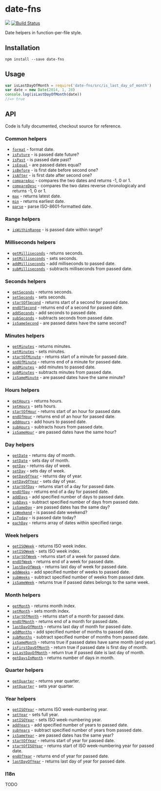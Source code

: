 # date-fns
[![](http://img.shields.io/npm/v/date-fns.svg)](https://www.npmjs.org/package/date-fns)
[![Build Status](https://travis-ci.org/js-fns/date-fns.svg)](https://travis-ci.org/js-fns/date-fns)

Date helpers in function-per-file style.

## Installation

```
npm install --save date-fns
```

## Usage

``` javascript
var isLastDayOfMonth = require('date-fns/src/is_last_day_of_month')
var date = new Date(2014, 1, 28)
console.log(isLastDayOfMonth(date))
//=> true
```

## API

Code is fully documented, checkout source for reference.

### Common helpers

* [`format`](./src/format.js) - format date.
* [`isFuture`](./src/is_future.js) - is passed date future?
* [`isPast`](./src/is_future.js) - is passed date past?
* [`isEqual`](./src/is_equal.js) - are passed dates equal?
* [`isBefore`](./src/is_before.js) - is first date before second one?
* [`isAfter`](./src/is_after.js) - is first date after second one?
* [`compareAsc`](./src/compare_asc.js) - compares the two dates and returns -1, 0 or 1.
* [`compareDesc`](./src/compare_desc.js) - compares the two dates reverse chronologicaly and returns -1, 0 or 1.
* [`max`]('./src/max') - returns latest date.
* [`min`]('./src/min') - returns earliest date.
* [`parse`](./src/parse.js) - parse ISO-8601-formatted date.

### Range helpers

* [`isWithinRange`](./src/is_within_range.js) - is passed date within range?

### Milliseconds helpers

* [`getMilliseconds`](./src/get_milliseconds.js) - returns seconds.
* [`setMilliseconds`](./src/set_milliseconds.js) - sets seconds.
* [`addMilliseconds`](./src/add_milliseconds.js) - add milliseconds to passed date.
* [`subMilliseconds`](./src/sub_milliseconds.js) - subtracts milliseconds from passed date.

### Seconds helpers

* [`getSeconds`](./src/get_seconds.js) - returns seconds.
* [`setSeconds`](./src/set_seconds.js) - sets seconds.
* [`startOfSecond`](./src/start_of_second.js) - returns start of a second for passed date.
* [`endOfSecond`](./src/end_of_second.js) - returns end of a second for passed date.
* [`addSeconds`](./src/add_seconds.js) - add seconds to passed date.
* [`subSeconds`](./src/sub_seconds.js) - subtracts seconds from passed date.
* [`isSameSecond`](./src/is_same_second.js) - are passed dates have the same second?

### Minutes helpers

* [`getMinutes`](./src/get_minutes.js) - returns minutes.
* [`setMinutes`](./src/set_minutes.js) - sets minutes.
* [`startOfMinute`](./src/start_of_minute.js) - returns start of a minute for passed date.
* [`endOfMinute`](./src/end_of_minute.js) - returns end of a minute for passed date.
* [`addMinutes`](./src/add_minutes.js) - add minutes to passed date.
* [`subMinutes`](./src/sub_minutes.js) - subtracts minutes from passed date.
* [`isSameMinute`](./src/is_same_minute.js) - are passed dates have the same minute?

### Hours helpers

* [`getHours`](./src/get_hours.js) - returns hours.
* [`setHours`](./src/set_hours.js) - sets hours.
* [`startOfHour`](./src/start_of_hour.js) - returns start of an hour for passed date.
* [`endOfHour`](./src/end_of_hour.js) - returns end of an hour for passed date.
* [`addHours`](./src/add_hours.js) - add hours to passed date.
* [`subHours`](./src/sub_hours.js) - subtracts hours from passed date.
* [`isSameHour`](./src/is_same_hour.js) - are passed dates have the same hour?

### Day helpers

* [`getDate`](./src/get_date.js) - returns day of month.
* [`setDate`](./src/set_date.js) - sets day of month.
* [`getDay`](./src/get_day.js) - returns day of week.
* [`setDay`](./src/set_day.js) - sets day of week.
* [`getDayOfYear`](./src/get_day_of_year.js) - returns day of year.
* [`setDayOfYear`](./src/set_day_of_year.js) - sets day of year.
* [`startOfDay`](./src/start_of_day.js) - returns start of a day for passed date.
* [`endOfDay`](./src/end_of_day.js) - returns end of a day for passed date.
* [`addDays`](./src/add_days.js) - add specified number of days to passed date.
* [`subDays`](./src/sub_days.js) - subtract specified number of days from passed date.
* [`isSameDay`](./src/is_same_day.js) - are passed dates has the same day?
* [`isWeekend`](./src/is_weekend.js) - is passed date weekend?
* [`isToday`](./src/is_today.js) - is passed date today?
* [`eachDay`](./src/each_day.js) - returns array of dates within specified range.

### Week helpers

* [`getISOWeek`](./src/get_iso_week.js) - returns ISO week index.
* [`setISOWeek`](./src/set_iso_week.js) - sets ISO week index.
* [`startOfWeek`](./src/start_of_week.js) - returns start of a week for passed date.
* [`endOfWeek`](./src/end_of_week.js) - returns end of a week for passed date.
* [`lastDayOfWeek`](./src/last_day_of_week.js) - returns last day of week for passed date.
* [`addWeeks`](./src/add_weeks.js) - add specified number of weeks to passed date.
* [`subWeeks`](./src/sub_weeks.js) - subtract specified number of weeks from passed date.
* [`isSameWeek`](./src/is_same_week.js) - returns true if passed dates belongs to the same week.

### Month helpers

* [`getMonth`](./src/get_month.js) - returns month index.
* [`setMonth`](./src/set_month.js) - sets month index.
* [`startOfMonth`](./src/start_of_month.js) - returns start of a month for passed date.
* [`endOfMonth`](./src/end_of_month.js) - returns end of a month for passed date.
* [`lastDayOfMonth`](./src/last_day_of_month.js) - returns last day of month for passed date.
* [`addMonths`](./src/add_months.js) - add specified number of months to passed date.
* [`subMonths`](./src/sub_months.js) - subtract specified number of months from passed date.
* [`isSameMonth`](./src/is_same_month.js) - returns true if passed dates have same month (and year).
* [`isFirstDayOfMonth`](./src/is_first_day_of_month.js) - return true if passed date is first day of month.
* [`isLastDayOfMonth`](./src/is_last_day_of_month.js) - return true if passed date is last day of month.
* [`getDaysInMonth`](./src/get_days_in_month.js) - returns number of days in month.

### Quarter helpers

* [`getQuarter`](./src/get_quarter.js) - returns year quarter.
* [`setQuarter`](./src/set_quarter.js) - sets year quarter.

### Year helpers

* [`getISOYear`](./src/get_iso_year.js) - returns ISO week-numbering year.
* [`setYear`](./src/set_year.js) - sets full year.
* [`setISOYear`](./src/set_iso_year.js) - sets ISO week-numbering year.
* [`addYears`](./src/add_years.js) - add specified number of years to passed date.
* [`subYears`](./src/sub_years.js) - subtract specified number of years from passed date.
* [`isSameYear`](./src/is_same_year.js) - are passed dates has the same year?
* [`startOfYear`](./src/start_of_year.js) - returns start of year for passed date.
* [`startOfISOYear`](./src/start_of_iso_year.js) - returns start of ISO week-numbering year for passed date.
* [`endOfYear`](./src/end_of_year.js) - returns end of year for passed date.
* [`lastDayOfYear`](./src/last_day_of_year.js) - returns last day of year for passed date.

### I18n

TODO

